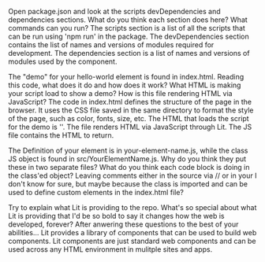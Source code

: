 Open package.json and look at the scripts devDependencies and dependencies sections. What do you think each section does here? What commands can you run?
    The scripts section is a list of all the scripts that can be run using 'npm run' in the package. The devDependencies section contains the list of names and versions of modules required for development. The dependencies section is a list of names and versions of modules used by the component. 

The "demo" for your hello-world element is found in index.html. Reading this code, what does it do and how does it work? What HTML is making your script load to show a demo? How is this file rendering HTML via JavaScript?
    The code in index.html defines the structure of the page in the browser. It uses the CSS file saved in the same directory to format the style of the page, such as color, fonts, size, etc. The HTML that loads the script for the demo is   '<script src="/src/HelloWorld.js" type="module"></script>'. The file renders HTML via JavaScript through Lit. The JS file contains the HTML to return. 

The Definition of your element is in your-element-name.js, while the class JS object is found in src/YourElementName.js. Why do you think they put these in two separate files? What do you think each code block is doing in the class'ed object? Leaving comments either in the source via // or in your
    I don't know for sure, but maybe because the class is imported and can be used to define custom elements in the index.html file?

Try to explain what Lit is providing to the repo. What's so special about what Lit is providing that I'd be so bold to say it changes how the web is developed, forever? After anwering these questions to the best of your abilities...
    Lit provides a library of components that can be used to build web components. Lit components are just standard web components and can be used across any HTML environment in mulitple sites and apps. 